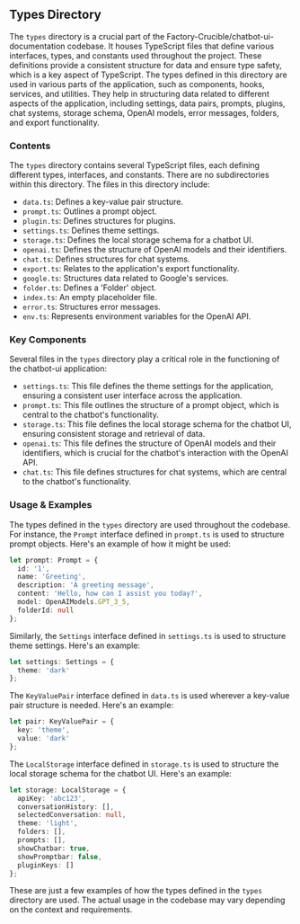 
## Types Directory

The `types` directory is a crucial part of the Factory-Crucible/chatbot-ui-documentation codebase. It houses TypeScript files that define various interfaces, types, and constants used throughout the project. These definitions provide a consistent structure for data and ensure type safety, which is a key aspect of TypeScript. The types defined in this directory are used in various parts of the application, such as components, hooks, services, and utilities. They help in structuring data related to different aspects of the application, including settings, data pairs, prompts, plugins, chat systems, storage schema, OpenAI models, error messages, folders, and export functionality.

### Contents

The `types` directory contains several TypeScript files, each defining different types, interfaces, and constants. There are no subdirectories within this directory. The files in this directory include:

- `data.ts`: Defines a key-value pair structure.
- `prompt.ts`: Outlines a prompt object.
- `plugin.ts`: Defines structures for plugins.
- `settings.ts`: Defines theme settings.
- `storage.ts`: Defines the local storage schema for a chatbot UI.
- `openai.ts`: Defines the structure of OpenAI models and their identifiers.
- `chat.ts`: Defines structures for chat systems.
- `export.ts`: Relates to the application's export functionality.
- `google.ts`: Structures data related to Google's services.
- `folder.ts`: Defines a 'Folder' object.
- `index.ts`: An empty placeholder file.
- `error.ts`: Structures error messages.
- `env.ts`: Represents environment variables for the OpenAI API.

### Key Components

Several files in the `types` directory play a critical role in the functioning of the chatbot-ui application:

- `settings.ts`: This file defines the theme settings for the application, ensuring a consistent user interface across the application.
- `prompt.ts`: This file outlines the structure of a prompt object, which is central to the chatbot's functionality.
- `storage.ts`: This file defines the local storage schema for the chatbot UI, ensuring consistent storage and retrieval of data.
- `openai.ts`: This file defines the structure of OpenAI models and their identifiers, which is crucial for the chatbot's interaction with the OpenAI API.
- `chat.ts`: This file defines structures for chat systems, which are central to the chatbot's functionality.

### Usage & Examples

The types defined in the `types` directory are used throughout the codebase. For instance, the `Prompt` interface defined in `prompt.ts` is used to structure prompt objects. Here's an example of how it might be used:

```typescript
let prompt: Prompt = {
  id: '1',
  name: 'Greeting',
  description: 'A greeting message',
  content: 'Hello, how can I assist you today?',
  model: OpenAIModels.GPT_3_5,
  folderId: null
};
```

Similarly, the `Settings` interface defined in `settings.ts` is used to structure theme settings. Here's an example:

```typescript
let settings: Settings = {
  theme: 'dark'
};
```

The `KeyValuePair` interface defined in `data.ts` is used wherever a key-value pair structure is needed. Here's an example:

```typescript
let pair: KeyValuePair = {
  key: 'theme',
  value: 'dark'
};
```

The `LocalStorage` interface defined in `storage.ts` is used to structure the local storage schema for the chatbot UI. Here's an example:

```typescript
let storage: LocalStorage = {
  apiKey: 'abc123',
  conversationHistory: [],
  selectedConversation: null,
  theme: 'light',
  folders: [],
  prompts: [],
  showChatbar: true,
  showPromptbar: false,
  pluginKeys: []
};
```

These are just a few examples of how the types defined in the `types` directory are used. The actual usage in the codebase may vary depending on the context and requirements.
